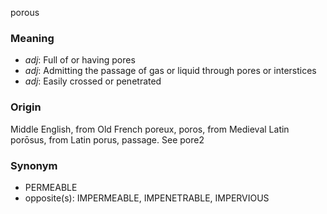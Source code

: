 porous
### Meaning
+ _adj_: Full of or having pores
+ _adj_: Admitting the passage of gas or liquid through pores or interstices
+ _adj_: Easily crossed or penetrated

### Origin

Middle English, from Old French poreux, poros, from Medieval Latin porōsus, from Latin porus, passage. See pore2

### Synonym

+ PERMEABLE
+ opposite(s): IMPERMEABLE, IMPENETRABLE, IMPERVIOUS


